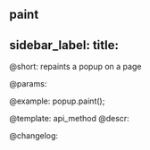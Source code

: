 paint
---
sidebar_label: 
title: 
---          

@short: repaints a popup on a page


@params:




@example:
popup.paint();


@template: api_method
@descr:





@changelog:



